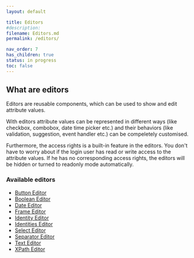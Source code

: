 ```yaml
---
layout: default

title: Editors
#description:
filename: Editors.md
permalink: /editors/

nav_order: 7
has_children: true
status: in progress
toc: false
---
```

## What are editors
Editors are reusable components, which can be used to show and edit attribute values.

With editors attribute values can be represented in different ways (like checkbox, combobox, date time picker etc.) and their behaviors (like validation, suggestion, event handler etc.) can be compeletely customised.

Furthermore, the access rights is a built-in feature in the editors. You don't have to worry about if the login user has read or write access to the attribute values. If he has no corresponding access rights, the editors will be hidden or turned to readonly mode automatically.

### Available editors 

- [Button Editor](/Editors/buttonEditor) 
- [Boolean Editor](/Editors/booleanEditor) 
- [Date Editor](/Editors/dateEditor) 
- [Frame Editor](/Editors/frameEditor) 
- [Identity Editor](/Editors/identityEditor) 
- [Identities Editor](/Editors/identitiesEditor) 
- [Select Editor](/Editors/selectEditor) 
- [Separator Editor](/Editors/separatorEditor) 
- [Text Editor](/Editors/textEditor) 
- [XPath Editor](/Editors/xPathEditor) 
